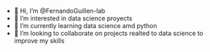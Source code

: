 - 👋 Hi, I’m @FernandoGuillen-lab
- 👀 I’m interested in data science proyects
- 🌱 I’m currently learning data science amd python
- 💞️ I’m looking to collaborate on projects realted to data science to improve my skills


<!---
FernandoGuillen-lab/FernandoGuillen-lab is a ✨ special ✨ repository because its `README.md` (this file) appears on your GitHub profile.
You can click the Preview link to take a look at your changes.
--->
